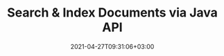 ---
############################# Static ############################
layout: "product"
date: 2021-04-27T09:31:06+03:00
draft: false

product: "Search"
product_tag: "search"
platform: "Java"
platform_tag: "java"

############################# Head ############################
head_title: "Java Text Search & Indexing API for Documents, PDF, Office & Web"
head_description: "Advanced text search API for Java applications to search, index & retrieve data from documents: PDF, Word, Excel, presentations, email & web file formats."

############################# Header ############################
title: "Search & Index Documents via Java API"
description: "Build Java Applications to perform Text Search Manipulation in All Popular Document Formats."
button:
    enable: true

############################# SubMenu ############################
submenu:
    enable: true
    
    left:
        img_alt: "GroupDocs.Search for Java"
        image: "https://www.groupdocs.cloud/templates/groupdocs/images/product-logos/groupdocs-search-java.png"
        product: "GroupDocs.Search"
        platform: "Java"

    middle:
        button:
            # button loop
            - link: "#overview"
              text: "Overview"

            # button loop
            - link: "#features"
              text: "Features"

            # button loop
            - link: "#support"
              text: "Support"

            # button loop
            - link: "https://products.groupdocs.app/search"
              text: "Live Demo"

            # button loop
            - link: "https://purchase.groupdocs.com/pricing/search/java"
              text: "Pricing"

    right:
        link_download: "https://downloads.groupdocs.com/search"
        link_learn: "https://docs.groupdocs.com/search/java/"
        link_buy: "https://purchase.groupdocs.com"

############################# Overview ############################
overview:
    enable: true
    content: |
      GroupDocs.Search for Java allows you to produce business applications that allow your end-users to perform search operations like never before. Our Java API enables users to operate basic to advanced level text search functions. Create and merge multiple indexes. Use Simple, Boolean, Regular Expression (Regex), Fuzzy and other types of queries to rapidly and smartly search through indexes. You can fetch your required information, from files, documents, emails, and archives, as GroupDocs.Search for Java supports all popular file formats.
    tabs:
      enable: true     
      
      ## TAB ONE ##
      tab_one:
        description: |
          Following is an overview of GroupDocs.Search for Java:

        left:
          enable: true
          icon: "fas fa-search"
          title: "Indexing"
          content: |
            * Create & Manage
            * Merge Multiple Indexes
            * Multi-Threading Async Indexing
            * Compact Indexing
            * Archived Files Indexing
        
        right:
          enable: true
          icon: "fas fa-search-plus"
          title: "Advanced Search & Search Queries"
          content: |
            * Fuzzy Search
            * Synonym Search
            * Email Search
            * Handling of Homophonic Terms
            * Searching Protected Files
            * Simple
            * Wild Card
            * Regular Expression (Regex)
            * Faceted & Boolean
            * Case Sensitive
      
      ## TAB TWO ##
      tab_two:
        description: |
          GroupDocs.Search for Java supports all popular [document file formats](https://docs.groupdocs.com/search/java/supported-document-formats/) including: Microsoft Office, images, diagrams and many others.

        left:
          enable: true
          table:
            # table loop
            - title: "Microsoft Office Formats"
              content: |
                * **Word**: DOC, DOCX, DOCM, DOT, DOTX, DOTM
                * **Excel**: XLS, XLSX, XLSM, XLT, XLTX, XLTM, XLSB, XLA, XLAM, CSV, TSV
                * **PowerPoint**: PPT, PPTX, POT, POTX, PPS, PPSX, PPTM, PPSM, POTM
                * **Project**: MPP
                * **Diagram**: VSD, VSS
                * **Microsoft Compiled HTML**: CHM
                * **OneNote**: ONE

        right:
          enable: true
          table:
            # table loop
            - title: "OpenDocument & Other Formats"
              content: |
                * **Portable Document Format**: PDF
                * **OpenDocument**: ODT, OTT, ODS, OTS, ODP
                * **Email**: PST, OST, MSG, EML, EMLX
                * **Web File Formats**: XML, HTM, HTML, XHTML, MHT, MHTML
                * **Audio**: MP3, WAV
                * **Video**: AVI, MOV, QT, FLV, ASF
                * **Text**: TXT
                * **Rich Text Format**: RTF
                * **Markdown Documentation File**: MD
                * **Images**: BMP, GIF, JP2, PNG, WEBP, TIFF, EMF, WMF, JPG, PSD
                * **Others**: TORRENT, ZIP, DCM, DJVU, EPUB, FB2

      ## TAB THREE ##
      tab_three:
        description: |
          GroupDocs.Search for Java supports following Operating Systems, Frameworks & Package Managers:
        
        left:
          enable: true
          table:
            # table loop
            - icon: "fab fa-windows"
              title: "Operating Systems"
              content: |
                * Microsoft Windows Desktop
                * Microsoft Windows Server
                * Linux
                * MacOS

            # table loop
            - icon: "fas fa-code"
              title: "Supported Frameworks"
              content: |
                * Java 7 (1.7) and above

        right:
          enable: true
          table:
            # table loop
            - icon: "fas fa-cogs"
              title: "Development Environments"
              content: |
                * NetBeans
                * IntelliJ IDEA
                * Eclipse
            # table loop
            - icon: "fas fa-tools"
              title: "Build Automation Tool"
              content: |
                * Maven

############################# Features ############################
features:
    enable: true
    title: "GroupDocs.Search for Java Features"

    feature:
      # feature loop
      - icon: "fas fa-copy"
        content: "Build Index on Disk or in Memory with Async Multithreading"

      # feature loop
      - icon: "fas fa-eye"
        content: "View Index Creation & Updation Progress"

      # feature loop
      - icon: "fas fa-bolt"
        content: "Selectively Skip Indexing for Specific Files & Skip Specific Words to Index Faster"
      
      # feature loop
      - icon: "fas fa-file-powerpoint"
        content: "Perform Import or Use List to Modify Characters during Indexing & Export to a File"

      # feature loop
      - icon: "fas fa-code"
        content: "Reload Index in case of Error Indexing & Alert User for Contradictory Settings"

      # feature loop
      - icon: "fas fa-cloud"
        content: "Index Status Notification regarding Latest Processed Files"

      # feature loop
      - icon: "fas fa-remove-format"
        content: "Index Zipped Archives inside other ZIP Archives & Get List of Indexed Files in an Archive"

      # feature loop
      - icon: "fas fa-comment-slash"
        content: "Save up Space by Compact Indexing & Password Secured Documents Indexing"

      # feature loop
      - icon: "fas fa-location-arrow"
        content: "Document Text Extraction from Index or Source File"

      # feature loop
      - icon: "fas fa-border-all"
        content: "HTML Formatted Text Extraction to a File & Produce URL to Navigate Search Results in HTML"

      # feature loop
      - icon: "fas fa-wrench"
        content: "Add Arbitrary Additional Fields to each Document during Indexing"

      # feature loop
      - icon: "fas fa-columns"
        content: "Configure Similarity Level for Fuzzy Search & Show Best Results"

      # feature loop
      - icon: "fas fa-file-word"
        content: "Smart Management of Typos through Fuzzy Search"

      # feature loop
      - icon: "fas fa-envelope"
        content: "Use Faceted & Boolean Search Simultaneously"

      # feature loop
      - icon: "fas fa-print"
        content: "Configure & Perform Synonyms Search & Smartly Deal with Homophonic Terms"

      # feature loop
      - icon: "fas fa-file-archive"
        content: "Use Date Range & Case Sensitivity as Search Parameters"

      # feature loop
      - icon: "fas fa-lock"
        content: "Make Index to Search & Browse Email Messages via Aspose.Email API"

      # feature loop
      - icon: "fas fa-file-code"
        content: "Use Search Phrases with Spell Check and Wild Cards & Skip Special Characters in Queries"
      
      # feature loop
      - icon: "fas fa-fill-drip"
        content: "Make Single Object Tree by Combining Multiple Queries"

      # feature loop
      - icon: "fas fa-file-excel"
        content: "Divide Search in Smaller Chunks to Rapidly Search Huge Indexes"

      # feature loop
      - icon: "fas fa-heading"
        content: "Index Documents from Streams and Data Structures"

      # feature loop
      - icon: "fas fa-project-diagram"
        content: "Set up Document Filtering in Search Results"

      # feature loop
      - icon: "fas fa-cube"
        content: "Add English Synonyms to Default Synonym Dictionary"

      # feature loop
      - icon: "fab fa-uncharted"
        content: "Enable Exact Number of Occurrences for each Found Word to Offer Alternative Word Suggestions in case of Misspelling"

      # feature loop
      - icon: "fab fa-uncharted"
        content: "Add Text Attributes to Indexed Documents without Re-indexing"

      # feature loop
      - icon: "fab fa-uncharted"
        content: "Perform Indexing and Searching Operations Based on Characters"

      # feature loop
      - icon: "fab fa-uncharted"
        content: "Index Metadata of Non-Textual Document Formats"

    more_feature:
      # more_feature_loop
      - title: "Indexing and Search Operation"
        content: |
          Indexing is used by GroupDocs.Search for Java to collect data, as well as store and parse it for accurate and efficient search operations. GroupDocs.Search for Java uses such Indexes frequently for performing search.

          * **Create Index**: Create Index folder and add/index documents to that folder.
          * **Load Index**: Load an existing Index.
          * **Add Documents to Index**: Add documents to existing Index, asynchronously.
          * **Update Index**: Update existing Index, whenever a document is modified, added or deleted. This keeps search results up to date.
          
          ```java
          / Creating index
          Index index = new Index("c:\\MyIndex");
          // Adding documents to index
          index.addToIndex("c:\\MyDocuments");
          // Searching for words 'affect' or 'effect' in a document with 'principal', 'principle', 'principles', or 'principally'
          SearchResults results = index.search("?ffect & princip?(2~4)");
          ```
      # more_feature_loop
      - title: "Merge Multiple Indices to Improve Search Efficiency"
        content: "GroupDocs.Search for Java API provides the feature to merge multiple indexes into a common index. For an index which is modified frequently, several delta indexes are created. This approach however, makes the search performance slow. GroupDocs.Search for Java overcomes this bottle-neck by creating one common index through merging various delta indexes. This common merged index contains all the information of the merged delta indexes. This approach keeps the delta indexes unchanged while remarkably improving the search efficiency. You can configure various functionalities to further tweak this process."

      # more_feature_loop
      - title: "Recognize Search Queries of Different Keyboard Layout"
        content: "GroupDocs.Search for Java recognizes search queries that do not match your keyboard layout. At the moment, 88 languages and 164 different keyboard layouts can successfully be recognized by GroupDocs.Search for Java."

      # more_feature_loop
      - title: "Search Using Morphological Word Form"
        content: "Using GroupDocs.Search for Java, you have freedom of searching for various word forms. You may search for singular and plural form of specific noun. Or you can choose to search all forms of a verb. Root, third-person singular and simple past along with various other forms can also be searched. For non English languages, you can configure customized word forms."

############################# Support ############################
support:
    enable: true

############################# Solutions ############################
solutions:
    enable: true
    title: "GroupDocs.Search offers document viewing APIs for other popular development environments"

    solution:
        # solution loop
        - img_alt: "GroupDocs.Search for .NET"
          image: "https://www.groupdocs.cloud/templates/groupdocs/images/product-logos/groupdocs-search-net.png"
          product: "GroupDocs.Search"
          platform: ".NET"
          link: "/search/net/"

############################# Back to top ###############################
back_to_top:
  enable: true
---